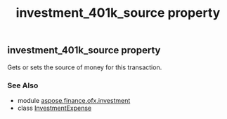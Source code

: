 ﻿---
title: investment_401k_source property
second_title: Aspose.Finance for Python via .NET API References
description: 
type: docs
weight: 40
url: /python-net/aspose.finance.ofx.investment/investmentexpense/investment_401k_source/
is_root: false
---

## investment_401k_source property


Gets or sets the source of money for this transaction.

### See Also
* module [aspose.finance.ofx.investment](../../)
* class [InvestmentExpense](/finance/python-net/aspose.finance.ofx.investment/investmentexpense)
